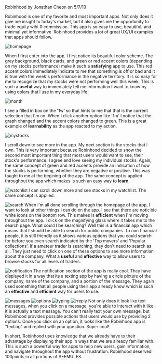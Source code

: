 Robinhood
by Jonathan Cheon on 5/7/10 

Robinhood is one of my favorite and most important apps. Not only does it give me insight to today's market, but it also gives me the opportunity to trade equity wiht 0 commission. This app is so easy to use, beautiful, and minimal yet informative. Robinhood provides a lot of great UX/UI examples that apps should follow. 

![homepage](../assets/rhome.PNG)

When I first enter into the app, I first notice its beautiful color scheme. The grey background, black cards, and green or red accent colors (depending on my stocks performance) make it such a **satisfying** app to use. This red accent colors immediately indicate to me that something is off or bad and it is true with the week's performance in the negative territory. It is so easy for me to recognize that my stocks were not performing well this week. This is such a **useful** way to immediately tell me information I want to know by using colors that I use in my everyday life. 

![month](../assets/rmonth.PNG)

I see a filled in box on the '1w' so that hints to me that that is the current selection that I'm on. When I click another option like '1m' I notice that the graph changed and the accent colors changed to green. This is a great example of **learnability** as the app reacted to my action. 

![mystocks](../assets/rmystocks.PNG)

I scroll down to see more in the app. My next section is the stocks that I own. This is very important because Robinhood decided to show the second most important thing that most users would want to see, their stock's performance. I agree and love seeing my individual stocks. Again, the same concept of green and red accents provide an indication of how the stocks is performing, whether they are negative or positive. This was taught to me at the begining of the app. The same concept is applied throughout the app which makes is such an easy way to **learn**. 

![watchlist](../assets/rmywatch.PNG)
I can scroll down more and see stocks in my watchlist. The same concept is applied. 

![search](../assets/rsearch.PNG)
When I'm all done scrolling through the homepage of the app, I want to look at other things I can do on the app. I see that there are noticible white icons on the bottom row. This makes is **efficient** when I'm moving throughout the app. I click on the magnifying glass where it takes me to the search page. What could I be searching? Well this is a financial app which means that I should be able to search for public companies. To non financial people, it is still friendly as it shows various options that you could search for before you even search indicated by the 'Top movers' and 'Popular collections'. If a ameteur trader is searching, they don't need to search as all. They just need to click on one of these options to see more information about the company. What a **useful** and **effective** way to allow users to browse stocks for all levels of traders. 

![notification](../assets/rnotification.PNG)
The notification section of the app is really cool. They have displayed it in a way that its a texting app by having a circle picture of the company, name of the company, and a portion of the message. They again used something that all people using their app already know which is such an **effective** and **efficient** way for users to use. 

![messages](../assets/rmessages.PNG)
![options](../assets/roption.PNG)
![typing](../assets/rtyping.PNG)
![rreply](../assets/rreply.PNG)
Not only does it look like text messages, when you click on a message, you're able to interact with it like it is actually a text message. You can't really text your own message, but Robinhood provides possible actions that users would use by providing 2 options. Once you click on an option, it looks like the Robinhood app is "texting" and replied with your question. Super cool! 

In short, Robinhood uses knowledge that we already have to their advantage by displaying their app in ways that we are already familiar with. This is such a powerful way for apps to help new users, gain information, and navigate throughout the app without frustration. Robinhood deserved 100points in all portions of SEEMULES. 

